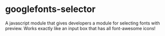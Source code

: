 # googlefonts-selector
A javascript module that gives developers a module for selecting fonts with preview. Works exactly like an input box that has all font-awesome icons!


